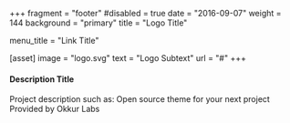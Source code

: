 +++
fragment = "footer"
#disabled = true
date = "2016-09-07"
weight = 144
background = "primary"
title = "Logo Title"

menu_title = "Link Title"

[asset]
  image = "logo.svg"
  text = "Logo Subtext"
  url = "#"
+++

#### Description Title

Project description such as:
Open source theme for your next project
Provided by Okkur Labs
